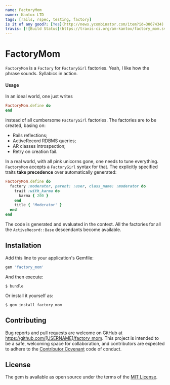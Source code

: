 ```yaml
---
name: FactoryMom
owner: Kantox LTD
tags: [rails, rspec, testing, factory]
is it of any good?: [Yes](http://news.ycombinator.com/item?id=3067434)
travis: [![Build Status](https://travis-ci.org/am-kantox/factory_mom.svg?branch=master)](https://travis-ci.org/am-kantox/factory_mom)
---
```


# FactoryMom

`FactoryMom` is a `Factory` for `FactoryGirl` factories. Yeah, I like how the phrase sounds. Syllabics in action.

#### Usage

In an ideal world, one just writes

```ruby
FactoryMom.define do
end
```
instead of all cumbersome `FactoryGirl` factories. The factories are to be created,
basing on:

* Rails reflections;
* ActiveRecord RDBMS queries;
* AR classes introspection;
* Retry on creation fail.

In a real world, with all pink unicorns gone, one needs to tune everything. `FactoryMom`
accepts a `FactoryGirl` syntax for that. The explicitly specified traits **take precedence**
over automatically generated:

```ruby
FactoryMom.define do
  factory :moderator, parent: :user, class_name: :moderator do
    trait :with_karma do
      karma { 200 }
    end
    title { 'Moderator' }
  end
end
```

The code is generated and evaluated in the context. All the factories for all the
`ActiveRecord::Base` descendants become available.

## Installation

Add this line to your application's Gemfile:

```ruby
gem 'factory_mom'
```

And then execute:

    $ bundle

Or install it yourself as:

    $ gem install factory_mom

## Contributing

Bug reports and pull requests are welcome on GitHub at https://github.com/[USERNAME]/factory_mom. This project is intended to be a safe, welcoming space for collaboration, and contributors are expected to adhere to the [Contributor Covenant](contributor-covenant.org) code of conduct.

## License

The gem is available as open source under the terms of the [MIT License](http://opensource.org/licenses/MIT).
